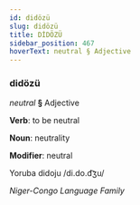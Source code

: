 ```yaml
---
id: didözü
slug: didözü
title: DİDÖZÜ
sidebar_position: 467
hoverText: neutral § Adjective
---
```


### didözü

*neutral* **§** Adjective

**Verb**: to be neutral

**Noun**: neutrality

**Modifier**: neutral

Yoruba didoju /di.do.d͡ʒu/

*Niger-Congo Language Family*